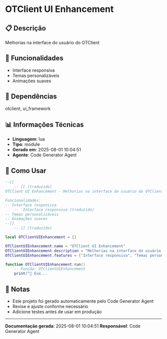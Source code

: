 # OTClient UI Enhancement

## 📋 Descrição

Melhorias na interface do usuário do OTClient

## 🎯 Funcionalidades

- Interface responsiva
- Temas personalizáveis
- Animações suaves

## 🔗 Dependências

otclient, ui_framework

## 📊 Informações Técnicas

- **Linguagem**: lua
- **Tipo**: module
- **Gerado em**: 2025-08-01 10:04:51
- **Agente**: Code Generator Agent

## 🔧 Como Usar

```lua
--[[
    -- [[ (traduzido)
OTClient UI Enhancement - Melhorias na interface do usuário do OTClient

Funcionalidades:
-- Interface responsiva
    --  Interface responsiva (traduzido)
-- Temas personalizáveis
-- Animações suaves
--]]
    -- ]] (traduzido)

local OTClientUIEnhancement = {}

OTClientUIEnhancement.name = "OTClient UI Enhancement"
OTClientUIEnhancement.description = "Melhorias na interface do usuário do OTClient"
OTClientUIEnhancement.features = {"Interface responsiva", "Temas personalizáveis", "Animações suaves"}

function OTClientUIEnhancement:run()
    -- Função: OTClientUIEnhancement
    print("🚀 Exe...
```

## 📝 Notas

- Este projeto foi gerado automaticamente pelo Code Generator Agent
- Revise e ajuste conforme necessário
- Adicione testes antes de usar em produção

---

**Documentação gerada**: 2025-08-01 10:04:51
**Responsável**: Code Generator Agent
